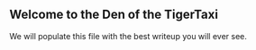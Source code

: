 ## Welcome to the Den of the TigerTaxi
We will populate this file with the best writeup you will ever see.

